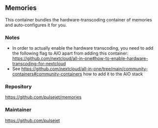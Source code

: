 ## Memories
This container bundles the hardware-transcoding container of memories and auto-configures it for you.

### Notes
- In order to actually enable the hardware transcoding, you need to add the following flag to AIO apart from adding this container: https://github.com/nextcloud/all-in-one#how-to-enable-hardware-transcoding-for-nextcloud
- See https://github.com/nextcloud/all-in-one/tree/main/community-containers#community-containers how to add it to the AIO stack

### Repository
https://github.com/pulsejet/memories

### Maintainer
https://github.com/pulsejet
